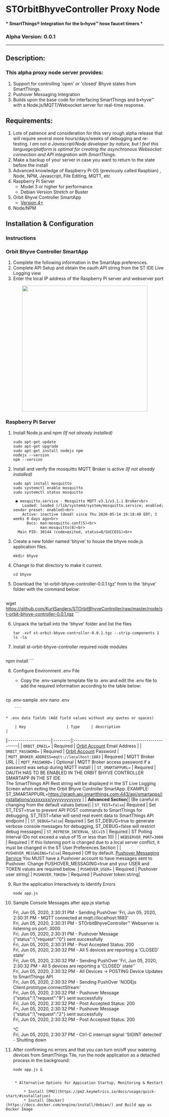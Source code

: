 # STOrbitBhyveController Proxy Node
#### * SmartThings® Integration for the b•hyve™ hose faucet timers *
### Alpha Version: 0.0.1

---

## Description:
### This alpha proxy node server provides: 
1. Support for controlling 'open' or 'closed' Bhyve states from SmartThings.   
2. Pushover Messaging Integration
3. Builds upon the base code for interfacing SmartThings and b•hyve™ with a Node.js/MQTT/Websocket server for real-time response.

## Requirements:

1. Lots of patience and consideration for this very rough alpha release that will require several more hours/days/weeks of debugging and re-testing.  *I am not a Javascript/Node developer by nature, but I feel this language/platform is optimal for creating the asynchronous Websocket connection and API integration with SmartThings.*
3. Make a backup of your server in case you want to return to the state before the install
4. Advanced knowledge of Raspberry Pi OS (previously called Raspbian) , Node, NPM, Javascript, File Editing, MQTT, etc
5. Raspberry Pi Server
	* Model 3 or higher for performance 
	* Debian Version Stretch or Buster
6. Orbit Bhyve Controller SmartApp
	* [Version 4+](https://github.com/KurtSanders/STOrbitBhyveController)
7. Node/NPM


## Installation & Configuration

### **Instructions**

### Orbit Bhyve Controller SmartApp

1. Complete the following information in the SmartApp preferences.
2. Complete API Setup and obtain the oauth API string from the ST IDE Live Logging view 
3. Enter the local IP address of the Raspberry Pi server and webserver port

<p align="center">
<img src="https://raw.githubusercontent.com/KurtSanders/STOrbitBhyveController/master/images/screenshots/NodeProxySetup.jpg" width=400>
</p>


### Raspberry Pi Server

1. Install Node.js and npm *(If not already installed)*

	```
	sudo apt-get update
	sudo apt-get upgrade
	sudo apt-get install nodejs npm
	nodejs --version
	npm --version
	```

2. Install and verify the mosquitto MQTT Broker is active *(If not already installed)*

	```
 	sudo apt install mosquitto 	
 	sudo systemctl enable mosquitto
 	sudo systemctl status mosquitto
	```

		● mosquitto.service - Mosquitto MQTT v3.1/v3.1.1 Broker<br>
		   Loaded: loaded (/lib/systemd/system/mosquitto.service; enabled; vendor preset: enabled)<br>
		   Active: inactive (dead) since Thu 2020-05-14 19:18:48 EDT; 3 weeks 0 days ago<br>
		     Docs: man:mosquitto.conf(5)<br>
		           man:mosquitto(8)<br>
		 Main PID: 30144 (code=exited, status=0/SUCCESS)<br>
 
3. Create a new folder named 'bhyve' to house the bhyve node.js application files.

	`mkdir bhyve`

4. Change to that directory to make it current.

	`cd bhyve`

5. Download the 'st-orbit-bhyve-controller-0.0.1.tgz' from to the 'bhyve' folder with the command below:

	```
wget https://github.com/KurtSanders/STOrbitBhyveController/raw/master/node/st-orbit-bhyve-controller-0.0.1.tgz
	```
	
6. Unpack the tarball into the 'bhyve' folder and list the files

	```
	tar -xvf st-orbit-bhyve-controller-0.0.1.tgz --strip-components 1
	ls -la
	```

7. Install st-orbit-bhyve-controller required node modules

	```
npm install 
	```

8. Configure Environment .env File

	* Copy the .env-sample template file to .env and edit the .env file to add the required information according to the table below:

		```
cp .env-sample .env
nano .env

		```

	* .env data fields (Add field values without any quotes or spaces)

		| Key                  | Type     | description                                       |
|:---------------------|:--------:|:--------------------------------------------------|
| `ORBIT_EMAIL=`         | Required | [Orbit Account](https://techsupport.orbitbhyve.com/) Email Address                     |
| `ORBIT_PASSWORD=`      | Required | [Orbit Account](https://techsupport.orbitbhyve.com/) Password                 |   
| `MQTT_BROKER_ADDRESS=mqtt://localhost:1883` | Required | MQTT Broker URL   |
| `MQTT_PASSWORD=`       | Optional | MQTT Broker access password if a password was setup during MQTT install                            |
| `ST_SMARTAPPURL=`       | Required | OAUTH HAS TO BE ENABLED IN THE ORBIT BHYVE CONTROLLER SMARTAPP IN THE ST IDE.  <br>The SmartThings API Rest string will be displayed in the ST Live Logging Screen when exiting the Orbit Bhyve Controller SmartApp. EXAMPLE:<BR>ST_SMARTAPPURL=https://graph.api.smartthings.com:443/api/smartapps/installations/xxxxxxxx/yyyyyyyyyyyy |
| **Advanced Section**|| (Be careful in changing from the default values below)| 
| `ST_TEST=false`| Required | Set ST_TEST=true to prevent API POST commands to SmartThings for debugging. ST_TEST=false will send real event data to SmartThings API endpoint |
| `ST_DEBUG=false`| Required | Set ST_DEBUG=true to generate verbose console messages for debugging, ST_DEBUG=false will restrict debug messages| 
| `ST_REFRESH_INTERVAL_SEC=15` | Required | ST Polling Interval (Do not exceed a value of 15 or less than 10) |
| `WEBSERVER_PORT=3000` | Required | If this listening port is changed due to a local server conflict, it must be changed in the ST User Preferences Section |
| `PUSHOVER_MESSAGING=false`| Required | Off by default.  [Pushover Messaging Service](https://pushover.net)   You MUST have a Pushover account to have messages sent to Pushover.  Change PUSHOVER_MESSAGING=true and your USER and TOKEN values are required below. 
| `PUSHOVER_USER=`    | Required | Pushover user string| 
| `PUSHOVER_TOKEN=`	| Required | Pushover token string| 

9. Run the application Interactively to Identify Errors

	`node app.js`

10. Sample Console Messages after app.js startup
	
	Fri, Jun 05, 2020, 2:30:31 PM - Sending PushOver 'Fri, Jun 05, 2020, 2:30:31 PM - MQTT connected at mqtt://localhost:1883'<br>
	Fri, Jun 05, 2020, 2:30:31 PM - STOrbitBhyveController™ Webserver is listening on port: 3000<br>
	Fri, Jun 05, 2020, 2:30:31 PM - Pushover Message {"status":1,"request":"0"} sent successfully<br>
	Fri, Jun 05, 2020, 2:30:31 PM - Post Accepted Status: 200<br>
	Fri, Jun 05, 2020, 2:30:32 PM - All 5 devices are reporting a 'CLOSED' state'<br>
	Fri, Jun 05, 2020, 2:30:32 PM - Sending PushOver 'Fri, Jun 05, 2020, 2:30:32 PM - All 5 devices are reporting a 'CLOSED' state''<br>
	Fri, Jun 05, 2020, 2:30:32 PM - All Devices -> POSTING Device Updates to SmartThings API<br>
	Fri, Jun 05, 2020, 2:30:32 PM - Sending PushOver 'NODEjs Client.prototype.connectStream'<br>
	Fri, Jun 05, 2020, 2:30:32 PM - Pushover Message {"status":1,"request":"9"} sent successfully<br>
	Fri, Jun 05, 2020, 2:30:32 PM - Post Accepted Status: 200<br>
	Fri, Jun 05, 2020, 2:30:32 PM - Pushover Message {"status":1,"request":"2"} sent successfully<br>
	Fri, Jun 05, 2020, 2:30:32 PM - Post Accepted Status: 200<p>
	^C<br>
	Fri, Jun 05, 2020, 2:30:37 PM - Ctrl-C interrupt signal 'SIGINT detected' - Shutting down<br>


11. After confirming no errors and that you can turn on/off your watering devices from SmartThings Tile, run the node application as a detached process in the background:

	```
	node app.js &
```

	* Alternative Options for Appication Startup, Monitoring & Restart
	
		* Install [PM2](https://pm2.keymetrics.io/docs/usage/quick-start/#installation)
		* Install [Docker](https://docs.docker.com/engine/install/debian/) and Build app as Docker Image
